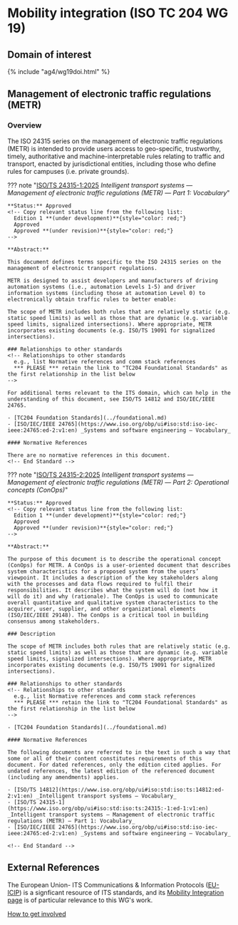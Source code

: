 # Mobility integration (ISO TC 204 WG 19)

## Domain of interest
<!-- DO NOT CHANGE THIS FILE REFERENCE! It aligns with this WG's respective domain of interest definition contained in TC204's Strategic Business Plan as approved by ISO. -->

{% include "ag4/wg19doi.html" %}

<!-- ## News and highlights (optional)
    Refer docs\wg1\index.md for an example of how to include & format any desired WG news & highlights content. Add content AFTER inserting a new line below this comment. 
-->

<!-- === DESCRIPTIONS OF WG STANDARDS / DOCUMENTS ===
    The content below is distilled from the respective WG section in "JSAE ITS Standardization Activities of ISO/TC204 - 2024" and iso.org/obp and is intended as an initial example only for future editing by the repsective WG.
-->

## Management of electronic traffic regulations (METR)
<!-- Standard subject area
    Edit the ## <header title> above to contextualise the respective group of standards described below.
-->

### Overview <!-- Optional -->
<!-- On a new line below, provide an overview of the subject area for the associated group of standards. -->
The ISO 24315 series on the management of electronic traffic regulations (METR) is intended to provide users access to geo-specific, trustworthy, timely, authoritative and machine-interpretable rules relating to traffic and transport, enacted by jurisdictional entities, including those who define rules for campuses (i.e. private grounds).

<!-- Start web info for standard / document -->
??? note "[ISO/TS 24315-1:2025](https://www.iso.org/obp/ui#iso:std:iso:ts:24315:-1:ed-1:v1:en) _Intelligent transport systems — Management of electronic traffic regulations (METR) — Part 1: Vocabulary_"
    <!-- edit document reference information
      retain: ??? note "[ : ]( ) _ _"
      find publicly available ISO document URL & info here: iso.org/obp/ui
    -->
    
    **Status:** Approved
    <!-- Copy relevant status line from the following list: 
      Edition 1 **(under development)**{style="color: red;"}
      Approved
      Approved **(under revision)**{style="color: red;"} 
    -->
    
    **Abstract:**
    
    This document defines terms specific to the ISO 24315 series on the management of electronic transport regulations.
    
    METR is designed to assist developers and manufacturers of driving automation systems (i.e., automation Levels 1-5) and driver information systems (including those at automation Level 0) to electronically obtain traffic rules to better enable:
    
    The scope of METR includes both rules that are relatively static (e.g. static speed limits) as well as those that are dynamic (e.g. variable speed limits, signalized intersections). Where appropriate, METR incorporates existing documents (e.g. ISO/TS 19091 for signalized intersections).
    
    ### Relationships to other standards
    <!-- Relationships to other standards
      e.g., list Normative references and comm stack references
      *** PLEASE *** retain the link to "TC204 Foundational Standards" as the first relationship in the list below 
    -->
    
    For additional terms relevant to the ITS domain, which can help in the understanding of this document, see ISO/TS 14812 and ISO/IEC/IEEE 24765.
    
    - [TC204 Foundation Standards](../foundational.md)
    - [ISO/IEC/IEEE 24765](https://www.iso.org/obp/ui#iso:std:iso-iec-ieee:24765:ed-2:v1:en) _Systems and software engineering — Vocabulary_
    
    #### Normative References
    
    There are no normative references in this document.
    <!-- End Standard -->

<!-- Start web info for standard / document -->
??? note "[ISO/TS 24315-2:2025](https://www.iso.org/obp/ui#iso:std:iso:tr:24315:-2:ed-1:v1:en) _Intelligent transport systems — Management of electronic traffic regulations (METR) — Part 2: Operational concepts (ConOps)_"

    **Status:** Approved
    <!-- Copy relevant status line from the following list: 
      Edition 1 **(under development)**{style="color: red;"}
      Approved
      Approved **(under revision)**{style="color: red;"} 
    -->
    
    **Abstract:**
    
    The purpose of this document is to describe the operational concept (ConOps) for METR. A ConOps is a user-oriented document that describes system characteristics for a proposed system from the users’ viewpoint. It includes a description of the key stakeholders along with the processes and data flows required to fulfil their responsibilities. It describes what the system will do (not how it will do it) and why (rationale). The ConOps is used to communicate overall quantitative and qualitative system characteristics to the acquirer, user, supplier, and other organizational elements (ISO/IEC/IEEE 29148). The ConOps is a critical tool in building consensus among stakeholders.
    
    ### Description
    
    The scope of METR includes both rules that are relatively static (e.g. static speed limits) as well as those that are dynamic (e.g. variable speed limits, signalized intersections). Where appropriate, METR incorporates existing documents (e.g. ISO/TS 19091 for signalized intersections).
    
    ### Relationships to other standards
    <!-- Relationships to other standards
      e.g., list Normative references and comm stack references
      *** PLEASE *** retain the link to "TC204 Foundational Standards" as the first relationship in the list below 
    -->
    
    - [TC204 Foundation Standards](../foundational.md)
    
    #### Normative References
    
    The following documents are referred to in the text in such a way that some or all of their content constitutes requirements of this document. For dated references, only the edition cited applies. For undated references, the latest edition of the referenced document (including any amendments) applies.
    
    - [ISO/TS 14812](https://www.iso.org/obp/ui#iso:std:iso:ts:14812:ed-2:v1:en) _Intelligent transport systems — Vocabulary_
    - [ISO/TS 24315-1](https://www.iso.org/obp/ui#iso:std:iso:ts:24315:-1:ed-1:v1:en) _Intelligent transport systems — Management of electronic traffic regulations (METR) — Part 1: Vocabulary_
    - [ISO/IEC/IEEE 24765](https://www.iso.org/obp/ui#iso:std:iso-iec-ieee:24765:ed-2:v1:en) _Systems and software engineering — Vocabulary_
    
    <!-- End Standard -->
<!-- End subject area -->

## External References

The European Union- ITS Communications & Information Protocols ([EU-ICIP](https://www.mobilityits.eu)) is a signficant resource of ITS standards, and its [Mobility Integration page](https://www.mobilityits.eu/mobility-integration) is of particular relevance to this WG's work.

[How to get involved](../contact.md)
